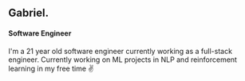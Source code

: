 ## Gabriel.
#### Software Engineer
I'm a 21 year old software engineer currently working as a full-stack engineer. Currently working on ML projects in NLP and reinforcement learning in my free time ✌️
